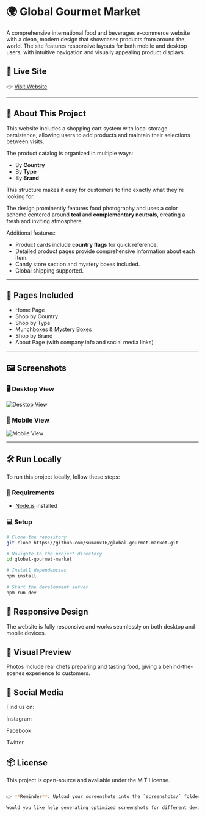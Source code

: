 # 🌍 Global Gourmet Market

A comprehensive international food and beverages e-commerce website with a clean, modern design that showcases products from around the world. The site features responsive layouts for both mobile and desktop users, with intuitive navigation and visually appealing product displays.

## 🔗 Live Site

👉 [Visit Website](https://monumental-croissant-4705c8.netlify.app/)

---

## 📖 About This Project

This website includes a shopping cart system with local storage persistence, allowing users to add products and maintain their selections between visits.

The product catalog is organized in multiple ways:
- By **Country**
- By **Type**
- By **Brand**

This structure makes it easy for customers to find exactly what they're looking for.

The design prominently features food photography and uses a color scheme centered around **teal** and **complementary neutrals**, creating a fresh and inviting atmosphere.

Additional features:
- Product cards include **country flags** for quick reference.
- Detailed product pages provide comprehensive information about each item.
- Candy store section and mystery boxes included.
- Global shipping supported.

---

## 📄 Pages Included

- Home Page
- Shop by Country
- Shop by Type
- Munchboxes & Mystery Boxes
- Shop by Brand
- About Page (with company info and social media links)

---

## 🖼️ Screenshots



### 🖥️ Desktop View

![Desktop View](screenshots/desktop-home.png)

### 📱 Mobile View

![Mobile View](screenshots/mobile-home.png)

---

## 🛠️ Run Locally

To run this project locally, follow these steps:

### 🔧 Requirements
- [Node.js](https://nodejs.org) installed

### 💻 Setup

```bash
# Clone the repository
git clone https://github.com/sumanx16/global-gourmet-market.git

# Navigate to the project directory
cd global-gourmet-market

# Install dependencies
npm install

# Start the development server
npm run dev
```
## 📱 Responsive Design
The website is fully responsive and works seamlessly on both desktop and mobile devices.

## 📸 Visual Preview
Photos include real chefs preparing and tasting food, giving a behind-the-scenes experience to customers.

## 🔗 Social Media
Find us on:

Instagram

Facebook

Twitter

## 📦 License
This project is open-source and available under the MIT License.
```bash

👉 **Reminder**: Upload your screenshots into the `screenshots/` folder in your repo and replace the filenames accordingly (`desktop-home.png`, `mobile-home.png`, etc.).

Would you like help generating optimized screenshots for different devices?
```
